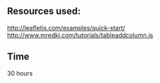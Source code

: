 ## Resources used:
http://leafletjs.com/examples/quick-start/
http://www.mredkj.com/tutorials/tableaddcolumn.js

## Time
30 hours
